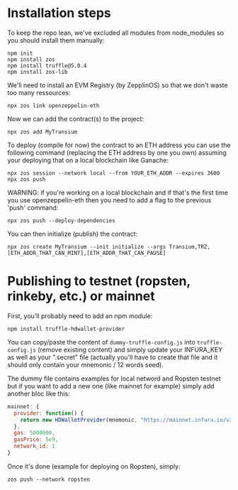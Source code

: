 # Installation steps

To keep the repo lean, we've excluded all modules from node_modules so you should install them manually:
```
npm init
npm install zos
npm install truffle@5.0.4
npm install zos-lib
```
We'll need to install an EVM Registry (by ZepplinOS) so that we don't waste too many ressources:
```
npx zos link openzeppelin-eth
```

Now we can add the contract(s) to the project:
```
npx zos add MyTransium
```

To deploy (compile for now) the contract to an ETH address you can use the following command (replacing the ETH address by one you own) assuming your deploying that on a local blockchain like Ganache:
```
npx zos session --network local --from YOUR_ETH_ADDR --expires 3600
npx zos push
```

WARNING: if you're working on a local blockchain and if that's the first time you use openzeppelin-eth then you need to add a flag to the previous 'push' command:
```
npx zos push --deploy-dependencies
```

You can then initialize (publish) the contract:
```
npx zos create MyTransium --init initialize --args Transium,TRZ,[ETH_ADDR_THAT_CAN_MINT],[ETH_ADDR_THAT_CAN_PAUSE]
```

# Publishing to testnet (ropsten, rinkeby, etc.) or mainnet
First, you'll probably need to add an npm module:
```
npm install truffle-hdwallet-provider
```
You can copy/paste the content of `dummy-truffle-config.js` into `truffle-config.js` (remove existing content) and simply update your INFURA_KEY as well as your ".secret" file (actually you'll have to create that file and it should only contain your mnemonic / 12 words seed).

The dummy file contains examples for local netword and Ropsten testnet but if you want to add a new one (like mainnet for example) simply add another bloc like this:
```js
mainnet: {
  provider: function() {
    return new HDWalletProvider(mnemonic, "https://mainnet.infura.io/v3/[YOUR_INFURA_PROJECT_ID]")
  },
  gas: 5000000,
  gasPrice: 5e9,
  network_id: 1
}
```

Once it's done (example for deploying on Ropsten), simply:
```
zos push --network ropsten
```
